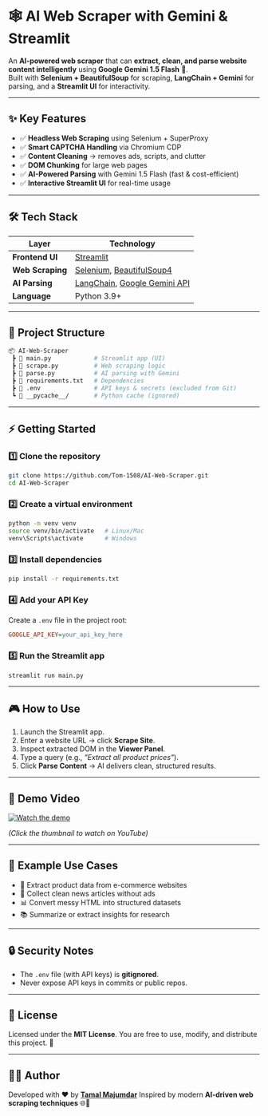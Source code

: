 # 🕸️ AI Web Scraper with Gemini & Streamlit

An **AI-powered web scraper** that can **extract, clean, and parse website content intelligently** using **Google Gemini 1.5 Flash** 🚀.  
Built with **Selenium + BeautifulSoup** for scraping, **LangChain + Gemini** for parsing, and a **Streamlit UI** for interactivity.  

---

## ✨ Key Features

- ✅ **Headless Web Scraping** using Selenium + SuperProxy  
- ✅ **Smart CAPTCHA Handling** via Chromium CDP  
- ✅ **Content Cleaning** → removes ads, scripts, and clutter  
- ✅ **DOM Chunking** for large web pages  
- ✅ **AI-Powered Parsing** with Gemini 1.5 Flash (fast & cost-efficient)  
- ✅ **Interactive Streamlit UI** for real-time usage  

---

## 🛠️ Tech Stack

| Layer             | Technology                                                                 |
| ----------------- | --------------------------------------------------------------------------- |
| **Frontend UI**   | [Streamlit](https://streamlit.io/)                                          |
| **Web Scraping**  | [Selenium](https://www.selenium.dev/), [BeautifulSoup4](https://www.crummy.com/software/BeautifulSoup/) |
| **AI Parsing**    | [LangChain](https://www.langchain.com/), [Google Gemini API](https://ai.google.dev/) |
| **Language**      | Python 3.9+                                                                 |

---

## 📂 Project Structure

```bash
📦 AI-Web-Scraper
 ┣ 📜 main.py            # Streamlit app (UI)
 ┣ 📜 scrape.py          # Web scraping logic
 ┣ 📜 parse.py           # AI parsing with Gemini
 ┣ 📜 requirements.txt   # Dependencies
 ┣ 📜 .env               # API keys & secrets (excluded from Git)
 ┗ 📂 __pycache__/       # Python cache (ignored)
````

---

## ⚡ Getting Started

### 1️⃣ Clone the repository

```bash
git clone https://github.com/Tom-1508/AI-Web-Scraper.git
cd AI-Web-Scraper
```

### 2️⃣ Create a virtual environment

```bash
python -m venv venv
source venv/bin/activate   # Linux/Mac
venv\Scripts\activate      # Windows
```

### 3️⃣ Install dependencies

```bash
pip install -r requirements.txt
```

### 4️⃣ Add your API Key

Create a `.env` file in the project root:

```ini
GOOGLE_API_KEY=your_api_key_here
```

### 5️⃣ Run the Streamlit app

```bash
streamlit run main.py
```

---

## 🎮 How to Use

1. Launch the Streamlit app.
2. Enter a website URL → click **Scrape Site**.
3. Inspect extracted DOM in the **Viewer Panel**.
4. Type a query (e.g., *"Extract all product prices"*).
5. Click **Parse Content** → AI delivers clean, structured results.

---

## 🎥 Demo Video

[![Watch the demo](https://img.youtube.com/vi/AU1AczEB4ds/0.jpg)](https://youtu.be/AU1AczEB4ds?si=8J_zgoqp2uoyt41-)

*(Click the thumbnail to watch on YouTube)*

---

## 📝 Example Use Cases

* 🛒 Extract product data from e-commerce websites
* 📰 Collect clean news articles without ads
* 📊 Convert messy HTML into structured datasets
* 📚 Summarize or extract insights for research

---

## 🔒 Security Notes

* The `.env` file (with API keys) is **gitignored**.
* Never expose API keys in commits or public repos.

---

## 📜 License

Licensed under the **MIT License**.
You are free to use, modify, and distribute this project. 🚀

---

## 👨‍💻 Author

Developed with ❤️ by [**Tamal Majumdar**](https://github.com/Tom-1508)
Inspired by modern **AI-driven web scraping techniques** 🌐🤖